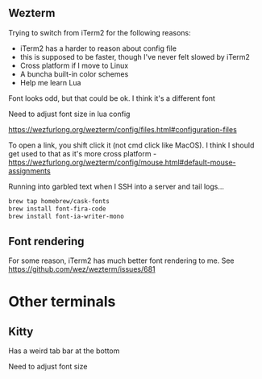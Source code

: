 ## Wezterm

Trying to switch from iTerm2 for the following reasons:

- iTerm2 has a harder to reason about config file
- this is supposed to be faster, though I've never felt slowed by iTerm2
- Cross platform if I move to Linux
- A buncha built-in color schemes
- Help me learn Lua

Font looks odd, but that could be ok. I think it's a different font

Need to adjust font size in lua config

https://wezfurlong.org/wezterm/config/files.html#configuration-files

To open a link, you shift click it (not cmd click like MacOS). I think I should
get used to that as it's more cross platform -
https://wezfurlong.org/wezterm/config/mouse.html#default-mouse-assignments

Running into garbled text when I SSH into a server and tail logs...

```bash
brew tap homebrew/cask-fonts
brew install font-fira-code
brew install font-ia-writer-mono
```

## Font rendering

For some reason, iTerm2 has much better font rendering to me. See https://github.com/wez/wezterm/issues/681

# Other terminals

## Kitty

Has a weird tab bar at the bottom

Need to adjust font size

